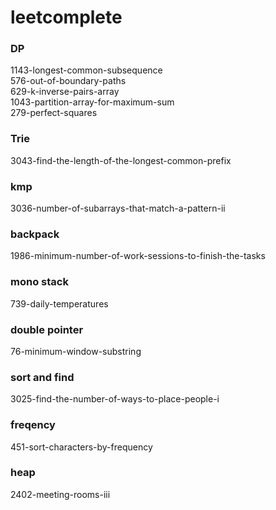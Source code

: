 # leetcomplete

### DP
1143-longest-common-subsequence  
576-out-of-boundary-paths  
629-k-inverse-pairs-array  
1043-partition-array-for-maximum-sum  
279-perfect-squares  

### Trie
3043-find-the-length-of-the-longest-common-prefix   



### kmp
3036-number-of-subarrays-that-match-a-pattern-ii


### backpack
1986-minimum-number-of-work-sessions-to-finish-the-tasks

### mono stack
739-daily-temperatures  

### double pointer
76-minimum-window-substring  

### sort and find
3025-find-the-number-of-ways-to-place-people-i  


### freqency
451-sort-characters-by-frequency  

### heap   
2402-meeting-rooms-iii    



